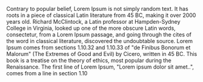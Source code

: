 Contrary to popular belief, Lorem Ipsum is not simply random text. It has roots in a piece of
    classical Latin literature from 45 BC, making it over 2000 years old. Richard McClintock, a Latin
professor at Hampden-Sydney College in Virginia, looked up one of the more obscure Latin words,
consectetur, from a Lorem Ipsum passage, and going through the cites of the word in classical 
literature, discovered the undoubtable source. Lorem Ipsum comes from sections 1.10.32 and 1.10.33 of 
"de Finibus Bonorum et Malorum" (The Extremes of Good and Evil) by Cicero, written in 45 BC. This 
book is a treatise on the theory of ethics, most popular during the Renaissance. The first line of 
Lorem Ipsum, "Lorem ipsum dolor sit amet..", comes from a line in section 1.10